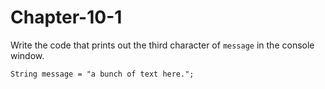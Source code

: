 # Chapter-10-1
Write the code that prints out the third character of ```message``` in the console window.

```Processing
String message = "a bunch of text here.";
```
